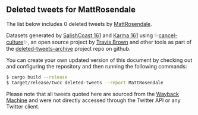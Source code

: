 ## Deleted tweets for MattRosendale

The list below includes 0 deleted tweets by
[MattRosendale](https://twitter.com/MattRosendale).



Datasets generated by [SalishCoast 161](https://twitter.com/SalishCoastA) and [Karma 161](https://twitter.com/KarmaOneSixOne)
using ✨[cancel-culture](https://github.com/travisbrown/cancel-culture)✨, an open source project by [Travis Brown](https://twitter.com/travisbrown) 
and other tools as part of the [deleted-tweets-archive](https://github.com/salcoast/deleted-tweets-archive/) project repo on github.

You can create your own updated version of this document by checking out and configuring the
repository and then running the following commands:

```bash
$ cargo build --release
$ target/release/twcc deleted-tweets --report MattRosendale
```

Please note that all tweets quoted here are sourced from the
[Wayback Machine](https://web.archive.org) and were not directly accessed through the Twitter API or
any Twitter client.

